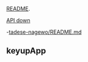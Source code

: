 [README](https://github.com/markdown-it/markdown-it#markdown-it). 

[API down](https://markdown-it.github.io/markdown-it/)

-[tadese-nagewo/README.md](tadese-nagewo/README.md)

## keyupApp
